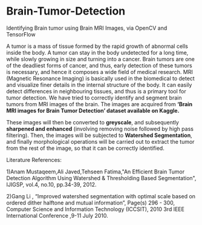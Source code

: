 # Brain-Tumor-Detection
Identifying Brain tumor using Brain MRI Images, via OpenCV and TensorFlow

A tumor is a mass of tissue formed by the rapid growth of abnormal cells inside the body. A tumor can stay in the body undetected for a long time, while slowly growing in size and turning into a cancer. Brain tumors are one of the deadliest forms of cancer, and thus, early detection of these tumors is necessary, and hence it composes a wide field of medical research.
MRI (Magnetic Resonance Imaging) is basically used in the biomedical to detect and visualize finer details in the internal structure of the body. It can easily detect differences in neighbouring tissues, and thus is a primary tool for tumor detection.
We have tried to correctly identify and segment brain tumors from MRI images of the brain. The images are acquired from **‘Brain MRI images for Brain Tumor Detection’ dataset available on Kaggle.** 

These images will then be converted to **greyscale**, and subsequently **sharpened and enhanced** (involving removing noise followed by high pass filtering). Then, the images will be subjected to **Watershed Segmentation**, and finally morphological operations will be carried out to extract the tumor from the rest of the image, so that it can be correctly identified.



Literature References:

1)Anam Mustaqeem,Ali Javed,Tehseen Fatima,"An Efficient Brain Tumor Detection Algorithm Using Watershed & Thresholding Based Segmentation", IJIGSP, vol.4, no.10, pp.34-39, 2012.

2)Gang Li , “Improved watershed segmentation with optimal scale based on ordered dither halftone and mutual information”, Page(s) 296 - 300, Computer Science and Information Technology (ICCSIT), 2010 3rd IEEE International Conference ,9-11 July 2010. 
